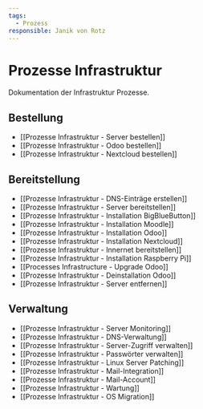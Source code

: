```yaml
---
tags:
  - Prozess
responsible: Janik von Rotz
---
```

# Prozesse Infrastruktur
Dokumentation der Infrastruktur Prozesse.

## Bestellung

* [[Prozesse Infrastruktur - Server bestellen]]
* [[Prozesse Infrastruktur - Odoo bestellen]]
* [[Prozesse Infrastruktur - Nextcloud bestellen]]

## Bereitstellung

* [[Prozesse Infrastruktur - DNS-Einträge erstellen]]
* [[Prozesse Infrastruktur - Server bereitstellen]]
* [[Prozesse Infrastruktur - Installation BigBlueButton]]
* [[Prozesse Infrastruktur - Installation Moodle]]
* [[Prozesse Infrastruktur - Installation Odoo]]
* [[Prozesse Infrastruktur - Installation Nextcloud]]
* [[Prozesse Infrastruktur - Innernet bereitstellen]]
* [[Prozesse Infrastruktur - Installation Raspberry Pi]]
* [[Processes Infrastructure - Upgrade Odoo]]
* [[Prozesse Infrastruktur - Deinstallation Odoo]]
* [[Prozesse Infrastruktur - Server entfernen]]
## Verwaltung

* [[Prozesse Infrastruktur - Server Monitoring]]
* [[Prozesse Infrastruktur - DNS-Verwaltung]]
* [[Prozesse Infrastruktur - Server-Zugriff verwalten]]
* [[Prozesse Infrastruktur - Passwörter verwalten]]
* [[Prozesse Infrastruktur - Linux Server Patching]]
* [[Prozesse Infrastruktur - Mail-Integration]]
* [[Prozesse Infrastruktur - Mail-Account]]
* [[Prozesse Infrastruktur - Wartung]]
* [[Prozesse Infrastruktur - OS Migration]]